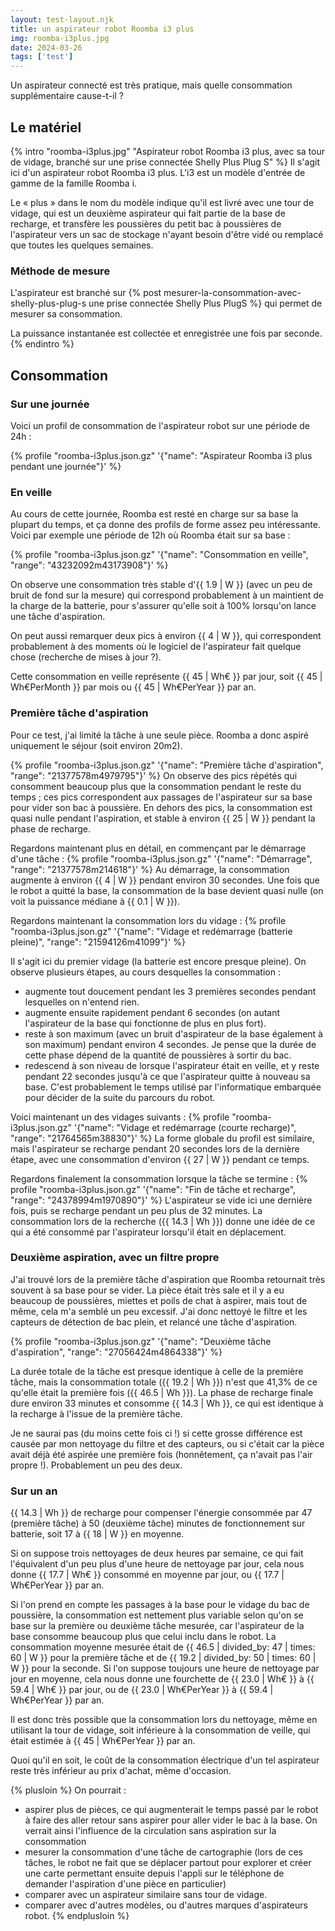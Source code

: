 ```yaml
---
layout: test-layout.njk 
title: un aspirateur robot Roomba i3 plus
img: roomba-i3plus.jpg
date: 2024-03-26
tags: ['test']
---
```


Un aspirateur connecté est très pratique, mais quelle consommation supplémentaire cause-t-il ?
<!-- excerpt -->

## Le matériel
{% intro "roomba-i3plus.jpg" "Aspirateur robot Roomba i3 plus, avec sa tour de vidage, branché sur une prise connectée Shelly Plus Plug S" %}
Il s'agit ici d'un aspirateur robot Roomba i3 plus. L'i3 est un modèle d'entrée de gamme de la famille Roomba i.

Le « plus » dans le nom du modèle indique qu'il est livré avec une tour de vidage, qui est un deuxième aspirateur qui fait partie de la base de recharge, et transfère les poussières du petit bac à poussières de l'aspirateur vers un sac de stockage n'ayant besoin d'être vidé ou remplacé que toutes les quelques semaines.

### Méthode de mesure

L'aspirateur est branché sur {% post mesurer-la-consommation-avec-shelly-plus-plug-s une prise connectée Shelly Plus PlugS %} qui permet de mesurer sa consommation.

La puissance instantanée est collectée et enregistrée une fois par seconde.
{% endintro %}

## Consommation

### Sur une journée

Voici un profil de consommation de l'aspirateur robot sur une période de 24h :

{% profile "roomba-i3plus.json.gz" '{"name": "Aspirateur Roomba i3 plus pendant une journée"}' %}

### En veille

Au cours de cette journée, Roomba est resté en charge sur sa base la plupart du temps, et ça donne des profils de forme assez peu intéressante. Voici par exemple une période de 12h où Roomba était sur sa base :

{% profile "roomba-i3plus.json.gz" '{"name": "Consommation en veille", "range": "43232092m43173908"}' %}

On observe une consommation très stable d'{{ 1.9 | W }} (avec un peu de bruit de fond sur la mesure) qui correspond probablement à un maintient de la charge de la batterie, pour s'assurer qu'elle soit à 100% lorsqu'on lance une tâche d'aspiration.

On peut aussi remarquer deux pics à environ {{ 4 | W }}, qui correspondent probablement à des moments où le logiciel de l'aspirateur fait quelque chose (recherche de mises à jour ?).

Cette consommation en veille représente {{ 45 | Wh€ }} par jour, soit {{ 45 | Wh€PerMonth }} par mois ou {{ 45 | Wh€PerYear }} par an.

### Première tâche d'aspiration

Pour ce test, j'ai limité la tâche à une seule pièce. Roomba a donc aspiré uniquement le séjour (soit environ 20m2).

{% profile "roomba-i3plus.json.gz" '{"name": "Première tâche d\'aspiration", "range": "21377578m4979795"}' %}
 On observe des pics répétés qui consomment beaucoup plus que la consommation pendant le reste du temps ; ces pics correspondent aux passages de l'aspirateur sur sa base pour vider son bac à poussière. En dehors des pics, la consommation est quasi nulle pendant l'aspiration, et stable à environ {{ 25 | W }} pendant la phase de recharge.

Regardons maintenant plus en détail, en commençant par le démarrage d'une tâche :
{% profile "roomba-i3plus.json.gz" '{"name": "Démarrage", "range": "21377578m214618"}' %}
Au démarrage, la consommation augmente à environ {{ 4 | W }} pendant environ 30 secondes. Une fois que le robot a quitté la base, la consommation de la base devient quasi nulle (on voit la puissance médiane à {{ 0.1 | W }}).

Regardons maintenant la consommation lors du vidage :
{% profile "roomba-i3plus.json.gz" '{"name": "Vidage et redémarrage (batterie pleine)", "range": "21594126m41099"}' %}

Il s'agit ici du premier vidage (la batterie est encore presque pleine). On observe plusieurs étapes, au cours desquelles la consommation :
- augmente tout doucement pendant les 3 premières secondes pendant lesquelles on n'entend rien.
- augmente ensuite rapidement pendant 6 secondes (on autant l'aspirateur de la base qui fonctionne de plus en plus fort).
- reste à son maximum (avec un bruit d'aspirateur de la base également à son maximum) pendant environ 4 secondes. Je pense que la durée de cette phase dépend de la quantité de poussières à sortir du bac.
- redescend à son niveau de lorsque l'aspirateur était en veille, et y reste pendant 22 secondes jusqu'à ce que l'aspirateur quitte à nouveau sa base. C'est probablement le temps utilisé par l'informatique embarquée pour décider de la suite du parcours du robot.

Voici maintenant un des vidages suivants :
{% profile "roomba-i3plus.json.gz" '{"name": "Vidage et redémarrage (courte recharge)", "range": "21764565m38830"}' %}
La forme globale du profil est similaire, mais l'aspirateur se recharge pendant 20 secondes lors de la dernière étape, avec une consommation d'environ {{ 27 | W }} pendant ce temps.

Regardons finalement la consommation lorsque la tâche se termine :
{% profile "roomba-i3plus.json.gz" '{"name": "Fin de tâche et recharge", "range": "24378994m1970890"}' %}
L'aspirateur se vide ici une dernière fois, puis se recharge pendant un peu plus de 32 minutes. La consommation lors de la recherche ({{ 14.3 | Wh }}) donne une idée de ce qui a été consommé par l'aspirateur lorsqu'il était en déplacement.

### Deuxième aspiration, avec un filtre propre

J'ai trouvé lors de la première tâche d'aspiration que Roomba retournait très souvent à sa base pour se vider. La pièce était très sale et il y a eu beaucoup de poussières, miettes et poils de chat à aspirer, mais tout de même, cela m'a semblé un peu excessif. J'ai donc nettoyé le filtre et les capteurs de détection de bac plein, et relancé une tâche d'aspiration.

{% profile "roomba-i3plus.json.gz" '{"name": "Deuxième tâche d\'aspiration", "range": "27056424m4864338"}' %}

La durée totale de la tâche est presque identique à celle de la première tâche, mais la consommation totale ({{ 19.2 | Wh }}) n'est que 41,3% de ce qu'elle était la première fois ({{ 46.5 | Wh }}). La phase de recharge finale dure environ 33 minutes et consomme {{ 14.3 | Wh }}, ce qui est identique à la recharge à l'issue de la première tâche.

Je ne saurai pas (du moins cette fois ci !) si cette grosse différence est causée par mon nettoyage du filtre et des capteurs, ou si c'était car la pièce avait déjà été aspirée une première fois (honnêtement, ça n'avait pas l'air propre !). Probablement un peu des deux.

### Sur un an

{{ 14.3 | Wh }} de recharge pour compenser l'énergie consommée par 47 (première tâche) à 50 (deuxième tâche) minutes de fonctionnement sur batterie, soit 17 à {{ 18 | W }} en moyenne.

Si on suppose trois nettoyages de deux heures par semaine, ce qui fait l'équivalent d'un peu plus d'une heure de nettoyage par jour, cela nous donne {{ 17.7 | Wh€ }} consommé en moyenne par jour, ou {{ 17.7 | Wh€PerYear }} par an.

Si l'on prend en compte les passages à la base pour le vidage du bac de poussière, la consommation est nettement plus variable selon qu'on se base sur la première ou deuxième tâche mesurée, car l'aspirateur de la base consomme beaucoup plus que celui inclu dans le robot. La consommation moyenne mesurée était de {{ 46.5 | divided_by: 47 | times: 60 | W }} pour la première tâche et de {{ 19.2 | divided_by: 50 | times: 60 | W }} pour la seconde. Si l'on suppose toujours une heure de nettoyage par jour en moyenne, cela nous donne une fourchette de {{ 23.0 | Wh€ }} à {{ 59.4 | Wh€ }} par jour, ou de {{ 23.0 | Wh€PerYear }} à {{ 59.4 | Wh€PerYear }} par an.

Il est donc très possible que la consommation lors du nettoyage, même en utilisant la tour de vidage, soit inférieure à la consommation de veille, qui était estimée à {{ 45 | Wh€PerYear }} par an.

Quoi qu'il en soit, le coût de la consommation électrique d'un tel aspirateur reste très inférieur au prix d'achat, même d'occasion.

{% plusloin %}
On pourrait :
- aspirer plus de pièces, ce qui augmenterait le temps passé par le robot à faire des aller retour sans aspirer pour aller vider le bac à la base. On verrait ainsi l'influence de la circulation sans aspiration sur la consommation
- mesurer la consommation d'une tâche de cartographie (lors de ces tâches, le robot ne fait que se déplacer partout pour explorer et créer une carte permettant ensuite depuis l'appli sur le téléphone de demander l'aspiration d'une pièce en particulier)
- comparer avec un aspirateur similaire sans tour de vidage.
- comparer avec d'autres modèles, ou d'autres marques d'aspirateurs robot.
{% endplusloin %}
